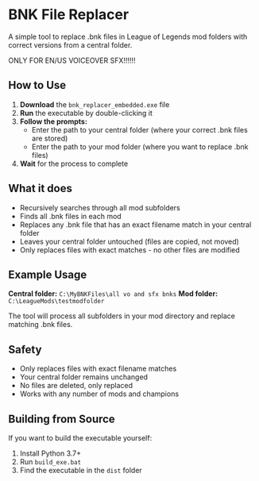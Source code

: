 # BNK File Replacer

A simple tool to replace .bnk files in League of Legends mod folders with correct versions from a central folder.

ONLY FOR EN/US VOICEOVER SFX!!!!!!

## How to Use

1. **Download** the `bnk_replacer_embedded.exe` file
2. **Run** the executable by double-clicking it
3. **Follow the prompts:**
   - Enter the path to your central folder (where your correct .bnk files are stored)
   - Enter the path to your mod folder (where you want to replace .bnk files)
4. **Wait** for the process to complete

## What it does

- Recursively searches through all mod subfolders
- Finds all .bnk files in each mod
- Replaces any .bnk file that has an exact filename match in your central folder
- Leaves your central folder untouched (files are copied, not moved)
- Only replaces files with exact matches - no other files are modified

## Example Usage

**Central folder:** `C:\MyBNKFiles\all vo and sfx bnks`
**Mod folder:** `C:\LeagueMods\testmodfolder`

The tool will process all subfolders in your mod directory and replace matching .bnk files.

## Safety

- Only replaces files with exact filename matches
- Your central folder remains unchanged
- No files are deleted, only replaced
- Works with any number of mods and champions

## Building from Source

If you want to build the executable yourself:

1. Install Python 3.7+
2. Run `build_exe.bat`
3. Find the executable in the `dist` folder
